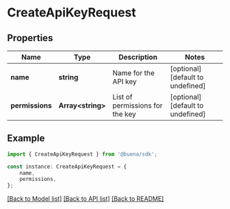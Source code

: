 # CreateApiKeyRequest


## Properties

Name | Type | Description | Notes
------------ | ------------- | ------------- | -------------
**name** | **string** | Name for the API key | [optional] [default to undefined]
**permissions** | **Array&lt;string&gt;** | List of permissions for the key | [optional] [default to undefined]

## Example

```typescript
import { CreateApiKeyRequest } from '@buena/sdk';

const instance: CreateApiKeyRequest = {
    name,
    permissions,
};
```

[[Back to Model list]](../README.md#documentation-for-models) [[Back to API list]](../README.md#documentation-for-api-endpoints) [[Back to README]](../README.md)

